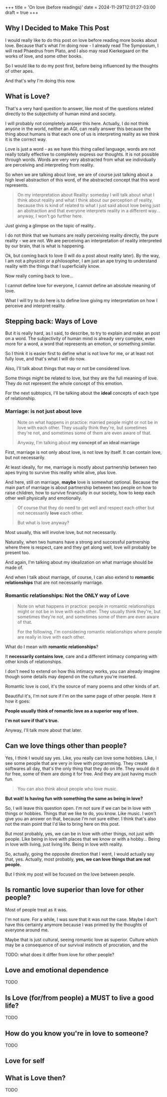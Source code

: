 +++
title = 'On love (before readings)'
date = 2024-11-29T12:01:27-03:00
draft = true
+++

## Why I Decided to Make This Post

I would really like to do this post on love before reading more books about love.
Because that's what I'm doing now - I already read The Symposium, I will read Phaedrus from Plato,
and I also may read Kierkegaard on the works of love, and some other books.

So I would like to do my post first, before being influenced by the thoughts of other apes.

And that's why I'm doing this now.

## What is Love?

That's a very hard question to answer, like most of the questions related directly to the subjectivity
of human mind and society.

I will probably not completely answer this here. Actually, I do not think anyone in the world, neither an AGI,
can really answer this because the thing about humans is that each one of us is interpreting reality
as we think it is the correct way.

Love is just a word - as we have this thing called language, words are not really totally effective to completely
express our thoughts. It is not possible through words. Words are very very abstracted
from what we individually are perceiving and interpreting from reality.

So when we are talking about love, we are of course just talking
about a high level abstraction of this word, of the abstracted concept that this word represents.

> On my interpretation about Reality: someday I will talk about what I think about reality and what I think about our
> perception of reality, because this is kind of related to what I just said about love being just an abstraction
> and that everyone interprets reality in a different way... anyway, I won't go further here.

Just giving a glimpse on the topic of reality..

I do not think that we humans are really perceiving reality directly, the pure reality - we are not.
We are perceiving an interpretation of reality interpreted by our brain, that is what is happening.

Ok, but coming back to love (I will do a post about reality later). By the way, I am not a physicist or a
philosopher, I am just an ape trying to understand reality with the things that I superficially know.

Now really coming back to love...

I cannot define love for everyone, I cannot define an absolute meaning of love.

What I will try to do here is to define love giving my interpretation on how I perceive and interpret reality.

## Stepping back: Ways of Love

But it is really hard, as I said, to describe, to try to explain and make an post on a word. The subjectivity
of human mind is already very complex, even more for a word, a word that represents an emotion, or something
similar.

So I think it is easier first to define what is not love for me, or at least not fully love, and that's what I will do now.

Also, I'll talk about things that may or not be considered love.

Some things might be related to love, but they are the full meaning of love. They do not represent the whole concept
of this emotion.

For the next subtopics, I'll be talking about the **ideal** concepts of each type of relationship.

### Marriage: is not just about love

> Note on what happens in practice: married people might or not be in love with each other.
> They usually think they're, but sometimes they're not, and sometimes some of them are even aware of that.
>
> Anyway, I'm talking about **my concept of an ideal marriage**

First, marriage is not only about love, is not love by itself. It can contain love, but not necessarily.

At least ideally, for me, marriage is mostly about partnership between two apes trying to survive this reality
while alive, plus love.

And here, still on marriage, **maybe** love is somewhat optional. Because the main part of marriage is about
partnership between two people on how to raise children, how to survive financially in our society, how to
keep each other well physically and emotionally.

> Of course that they do need to get well and respect each other but not necessarily **love** each other.
>
> But what is love anyway?

Most usually, this will involve love, but not necessarily.

Naturally, when two humans have a strong and successful partnership where there is respect, care and they get along well,
love will probably be present too.

And again, I'm talking about my idealization on what marriage should be made of.

And when I talk about marriage, of course, I can also extend to **romantic relationships** that are not
necessarily marriage.

### Romantic relationships: Not the ONLY way of Love

> Note on what happens in practice: people in romantic relationships might or not be in love with each other.
> They usually think they're, but sometimes they're not, and sometimes some of them are even aware of that.
>
> For the following, I'm considering romantic relationships where people are really in love with each other.

What do I mean with **romantic relationships**?

It **necessarily contains love**, care and a different intimacy comparing with other kinds of relationships.

I don't need to extend on how this intimacy works, you can already imagine though some details may
depend on the culture you're inserted.

Romantic love is cool, it's the source of many poems and other kinds of art.

Beautiful it's, I'm not sure if I'm on the same page of other people. Here it how it goes:

**People usually think of romantic love as a superior way of love.**

**I'm not sure if that's true.**

Anyway, I'll talk more about that later.

## Can we love things other than people?

Yes, I think I would say yes. Like, you really can love some hobbies. Like, I see some people that are very
in love with programming. They create softwares all day, that's the only thing that they do on life.
They would do it for free, some of them are doing it for free. And they are just having much fun.

> You can also think about people who love music.

**But wait! Is having fun with something the same as being in love?**

So, I will leave this question open. I'm not sure if we can be in love with things or hobbies. Things that
we like to do, you know. Like music. I won't give you an answer on that, because I'm not sure either. I
think that's also not the main point that I'd like to bring here on this post.

But most probably, yes, we can be in love with other things, not just with people. Like being in love with
places that we know or with a hobby... Being in love with living, just living life. Being in love with reality.

So, actually, going the opposite direction that I went, I would actually say that, yes. Actually, most
probably, **yes, we can love things that are not people.**

But I think my post will be focused on the love between people.

## Is romantic love superior than love for other people?

Most of people treat as it was.

I'm not sure. For a while, I was sure that it was not the case. Maybe I don't have this certainty anymore because I was
primed by the thoughts of everyone around me.

Maybe that is just cultural, seeing romantic love as superior. Culture which may be a consequence of our survival instincts
of procration, and the

TODO: what does it differ from love for other people?

## Love and emotional dependence

TODO

## Is Love (for/from people) a MUST to live a good life?

TODO

## How do you know you're in love to someone?

TODO

## Love for self

## What is Love then?

TODO

